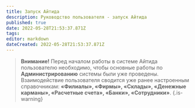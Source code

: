 ```yaml
---
title: Запуск Айтида
description: Руководство пользователя - запуск Айтида
published: true
date: 2022-05-28T21:53:37.871Z
tags: 
editor: markdown
dateCreated: 2022-05-28T21:53:37.871Z
---
```


> **Внимание!** Перед началом работы в системе Айтида пользователю необходимо, чтобы основные работы по **Администрированию** системы были уже проведены. Взаимодействие пользователя сводится уже ранее настроенным справочникам: **«Филиалы», «Фирмы», «Склады», «Денежные карманы», «Расчетные счета», «Банки», «Сотрудники»**.
{.is-warning}
